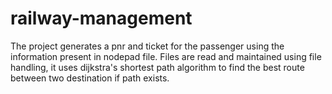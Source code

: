 # railway-management
The project generates a pnr and ticket for the passenger using the information present in nodepad file. Files are read and maintained using file handling,
it uses dijkstra's shortest path algorithm to find the best route between two destination if path exists.
